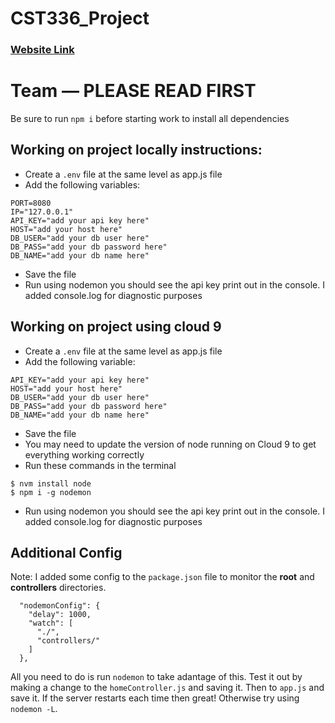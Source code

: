 # CST336_Project

### [Website Link](https://lire20-project.herokuapp.com/)


# Team — PLEASE READ FIRST

Be sure to run `npm i` before starting work to install all dependencies

## Working on project locally instructions:

- Create a `.env` file at the same level as app.js file
- Add the following variables:

```
PORT=8080
IP="127.0.0.1"
API_KEY="add your api key here"
HOST="add your host here"
DB_USER="add your db user here"
DB_PASS="add your db password here"
DB_NAME="add your db name here"
```

- Save the file
- Run using nodemon you should see the api key print out in the console. I added console.log for diagnostic purposes

## Working on project using cloud 9

- Create a `.env` file at the same level as app.js file
- Add the following variable:

```
API_KEY="add your api key here"
HOST="add your host here"
DB_USER="add your db user here"
DB_PASS="add your db password here"
DB_NAME="add your db name here"
```

- Save the file
- You may need to update the version of node running on Cloud 9 to get everything working correctly
- Run these commands in the terminal

```
$ nvm install node
$ npm i -g nodemon
```

- Run using nodemon you should see the api key print out in the console. I added console.log for diagnostic purposes

## Additional Config

Note: I added some config to the `package.json` file to monitor the **root** and **controllers** directories.

```
  "nodemonConfig": {
    "delay": 1000,
    "watch": [
      "./",
      "controllers/"
    ]
  },
```

All you need to do is run `nodemon` to take adantage of this.
Test it out by making a change to the `homeController.js` and saving it. Then to `app.js` and save it.
If the server restarts each time then great! Otherwise try using `nodemon -L`.
